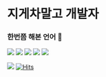 # 지게차말고 개발자
### 한번쯤 해본 언어 :hammer:

<img src="https://img.icons8.com/material/48/000000/python-file.png"/> <img src="https://img.icons8.com/metro/52/000000/c-plus-plus.png"/> <img src="https://img.icons8.com/material/48/000000/js.png"/> <img src="https://img.icons8.com/material/48/000000/html-5.png"/> <img src="https://img.icons8.com/material/48/000000/jsp.png"/>


![](https://img.shields.io/github/followers/wonderfulhuman?label=taehee&style=social)
[![Hits](https://hits.seeyoufarm.com/api/count/incr/badge.svg?url=https%3A%2F%2Fgithub.com%2Fwonderfulhuman&count_bg=%23001AFF&title_bg=%23FF0000&icon=redux.svg&icon_color=%23000000&title=hits&edge_flat=false)](https://hits.seeyoufarm.com)
